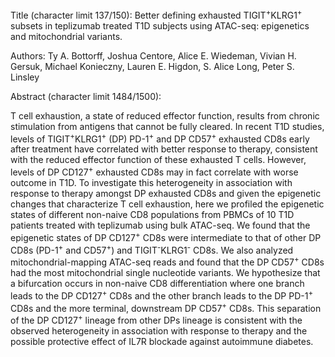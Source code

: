 Title (character limit 137/150): Better defining exhausted TIGIT<sup>+</sup>KLRG1<sup>+</sup> subsets in teplizumab treated T1D subjects using ATAC-seq: epigenetics and mitochondrial variants.

Authors: Ty A. Bottorff, Joshua Centore, Alice E. Wiedeman, Vivian H. Gersuk, Michael Konieczny, Lauren E. Higdon, S. Alice Long, Peter S. Linsley

Abstract (character limit 1484/1500):
 
T cell exhaustion, a state of reduced effector function, results from chronic stimulation from antigens that cannot be fully cleared.
In recent T1D studies, levels of TIGIT<sup>+</sup>KLRG1<sup>+</sup> (DP) PD-1<sup>+</sup> and DP CD57<sup>+</sup> exhausted CD8s early after treatment have correlated with better response to therapy, consistent with the reduced effector function of these exhausted T cells.
However, levels of DP CD127<sup>+</sup> exhausted CD8s may in fact correlate with worse outcome in T1D.
To investigate this heterogeneity in association with response to therapy amongst DP exhausted CD8s and given the epigenetic changes that characterize T cell exhaustion, here we profiled the epigenetic states of different non-naive CD8 populations from PBMCs of 10 T1D patients treated with teplizumab using bulk ATAC-seq.
We found that the epigenetic states of DP CD127<sup>+</sup> CD8s were intermediate to that of other DP CD8s (PD-1<sup>+</sup> and CD57<sup>+</sup>) and TIGIT<sup>-</sup>KLRG1<sup>-</sup> CD8s.
We also analyzed mitochondrial-mapping ATAC-seq reads and found that the DP CD57<sup>+</sup> CD8s had the most mitochondrial single nucleotide variants.
We hypothesize that a bifurcation occurs in non-naive CD8 differentiation where one branch leads to the DP CD127<sup>+</sup> CD8s and the other branch leads to the DP PD-1<sup>+</sup> CD8s and the more terminal, downstream DP CD57<sup>+</sup> CD8s.
This separation of the DP CD127<sup>+</sup> lineage from other DPs lineage is consistent with the observed heterogeneity in association with response to therapy and the possible protective effect of IL7R blockade against autoimmune diabetes.
